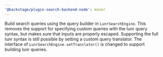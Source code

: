 ```yaml
---
'@backstage/plugin-search-backend-node': minor
---
```


Build search queries using the query builder in `LunrSearchEngine`. This removes
the support for specifying custom queries with the lunr query syntax, but makes
sure that inputs are properly escaped. Supporting the full lunr syntax is still
possible by setting a custom query translator.
The interface of `LunrSearchEngine.setTranslator()` is changed to support
building lunr queries.
